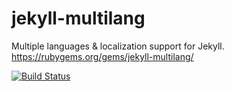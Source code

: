 # jekyll-multilang
Multiple languages &amp; localization support for Jekyll. https://rubygems.org/gems/jekyll-multilang/

[![Build Status](https://travis-ci.org/brainbeanapps/jekyll-multilang.svg?branch=master)](https://travis-ci.org/brainbeanapps/jekyll-multilang)
